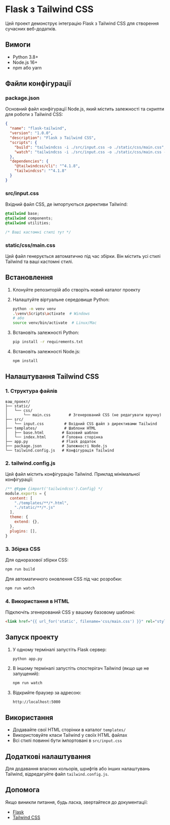 # Flask з Tailwind CSS

Цей проект демонструє інтеграцію Flask з Tailwind CSS для створення сучасних веб-додатків.

## Вимоги

- Python 3.8+
- Node.js 16+
- npm або yarn

## Файли конфігурації

### package.json
Основний файл конфігурації Node.js, який містить залежності та скрипти для роботи з Tailwind CSS:

```json
{
  "name": "flask-tailwind",
  "version": "1.0.0",
  "description": "Flask з Tailwind CSS",
  "scripts": {
    "build": "tailwindcss -i ./src/input.css -o ./static/css/main.css",
    "watch": "tailwindcss -i ./src/input.css -o ./static/css/main.css --watch"
  },
  "dependencies": {
    "@tailwindcss/cli": "^4.1.8",
    "tailwindcss": "^4.1.8"
  }
}
```

### src/input.css
Вхідний файл CSS, де імпортуються директиви Tailwind:

```css
@tailwind base;
@tailwind components;
@tailwind utilities;

/* Ваші кастомні стилі тут */
```

### static/css/main.css
Цей файл генерується автоматично під час збірки. Він містить усі стилі Tailwind та ваші кастомні стилі.

## Встановлення

1. Клонуйте репозиторій або створіть новий каталог проекту

2. Налаштуйте віртуальне середовище Python:
   ```bash
   python -m venv venv
   .\venv\Scripts\activate  # Windows
   # або
   source venv/bin/activate  # Linux/Mac
   ```

3. Встановіть залежності Python:
   ```bash
   pip install -r requirements.txt
   ```

4. Встановіть залежності Node.js:
   ```bash
   npm install
   ```

## Налаштування Tailwind CSS

### 1. Структура файлів
```
ваш_проект/
├── static/
│   └── css/
│       └── main.css        # Згенерований CSS (не редагувати вручну)
├── src/
│   └── input.css         # Вхідний CSS файл з директивами Tailwind
├── templates/            # Шаблони HTML
│   ├── base.html        # Базовий шаблон
│   └── index.html       # Головна сторінка
├── app.py               # Flask додаток
├── package.json         # Залежності Node.js
└── tailwind.config.js   # Конфігурація Tailwind
```

### 2. tailwind.config.js
Цей файл містить конфігурацію Tailwind. Приклад мінімальної конфігурації:

```javascript
/** @type {import('tailwindcss').Config} */
module.exports = {
  content: [
    "./templates/**/*.html",
    "./static/**/*.js"
  ],
  theme: {
    extend: {},
  },
  plugins: [],
}
```

### 3. Збірка CSS

Для одноразової збірки CSS:
```bash
npm run build
```

Для автоматичного оновлення CSS під час розробки:
```bash
npm run watch
```

### 4. Використання в HTML
Підключіть згенерований CSS у вашому базовому шаблоні:

```html
<link href="{{ url_for('static', filename='css/main.css') }}" rel="stylesheet">
```

## Запуск проекту

1. У одному терміналі запустіть Flask сервер:
   ```bash
   python app.py
   ```

2. В іншому терміналі запустіть спостерігач Tailwind (якщо ще не запущений):
   ```bash
   npm run watch
   ```

3. Відкрийте браузер за адресою:
   ```
   http://localhost:5000
   ```

## Використання

- Додавайте свої HTML сторінки в каталог `templates/`
- Використовуйте класи Tailwind у своїх HTML файлах
- Всі стилі повинні бути імпортовані в `src/input.css`

## Додаткові налаштування

Для додавання власних кольорів, шрифтів або інших налаштувань Tailwind, відредагуйте файл `tailwind.config.js`.

## Допомога

Якщо виникли питання, будь ласка, звертайтеся до документації:
- [Flask](https://flask.palletsprojects.com/)
- [Tailwind CSS](https://tailwindcss.com/)
